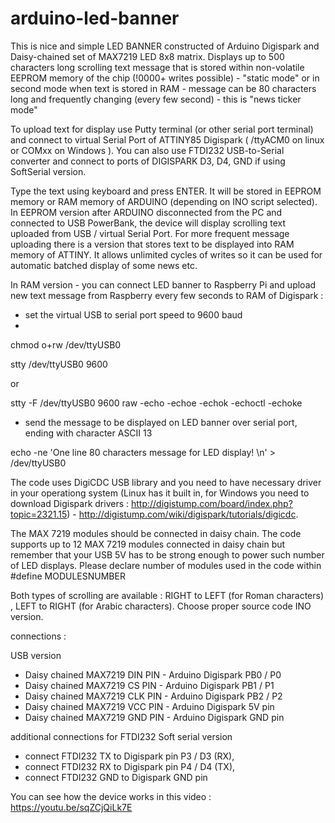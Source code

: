 # arduino-led-banner
This is nice and simple LED BANNER constructed of Arduino Digispark and Daisy-chained set of MAX7219 LED 8x8 matrix. 
Displays up to 500 characters long scrolling text message that is stored within non-volatile EEPROM memory of the chip (!0000+ writes possible) - "static mode" 
or in second mode when text is stored in RAM - message can be 80 characters long and frequently changing (every few second) - this is "news ticker mode"

To upload text for display use Putty terminal (or other serial port terminal) and connect to virtual Serial Port of ATTINY85 Digispark ( /ttyACM0 on linux or COMxx on Windows ).
You can also use FTDI232 USB-to-Serial converter and connect to ports of DIGISPARK D3, D4, GND if using SoftSerial version.

Type the text using keyboard and press ENTER. It will be stored in EEPROM memory or RAM memory of ARDUINO (depending on INO script selected).
In EEPROM version after ARDUINO disconnected from the PC and connected to USB PowerBank, the device will display scrolling text uploaded from USB / virtual Serial Port.
For more frequent message uploading there is a version that stores text to be displayed into RAM memory of ATTINY. It allows unlimited cycles of writes so it can be used for automatic batched display of some news etc. 

In RAM version - you can connect LED banner to Raspberry Pi  and upload new text message from Raspberry every few seconds to RAM of Digispark :
- set the virtual USB to serial port speed to 9600 baud
- 
chmod o+rw /dev/ttyUSB0

stty /dev/ttyUSB0 9600

or

stty -F /dev/ttyUSB0 9600 raw -echo -echoe -echok -echoctl -echoke

- send the message to be displayed on LED banner over serial port, ending with <CR> character ASCII 13
 
 echo -ne 'One line 80 characters message for LED display! \n' > /dev/ttyUSB0

The code uses DigiCDC USB library and you need to have necessary driver in your operationg system (Linux has it built in, for Windows you need to download Digispark drivers : http://digistump.com/board/index.php?topic=2321.15) - http://digistump.com/wiki/digispark/tutorials/digicdc.

The MAX 7219 modules should be connected in daisy chain. The code supports up to 12 MAX 7219 modules connected in daisy chain but remember that your USB 5V has to be strong enough to power such number of LED displays.  Please declare number of modules used in the code within 
#define MODULESNUMBER           <my-number-of-MAX-7219-modules>
 
 Both types of scrolling are available : RIGHT to LEFT (for Roman characters)  , LEFT to RIGHT (for Arabic characters). Choose proper source code INO version.

connections :
 
USB version
 - Daisy chained  MAX7219 DIN PIN - Arduino Digispark  PB0 / P0 
 - Daisy chained  MAX7219 CS PIN  - Arduino Digispark  PB1 / P1 
 - Daisy chained  MAX7219 CLK PIN - Arduino Digispark  PB2 / P2
 - Daisy chained  MAX7219 VCC PIN - Arduino Digispark  5V pin
 - Daisy chained  MAX7219 GND PIN - Arduino Digispark  GND pin

 additional connections for FTDI232 Soft serial version
 
 - connect FTDI232 TX to Digispark pin P3 / D3 (RX),
 - connect FTDI232 RX to Digispark pin P4 / D4 (TX),
 - connect FTDI232 GND to Digispark GND pin
 
 
 
You can see how the device works in this video :  https://youtu.be/sqZCjQiLk7E 
 


